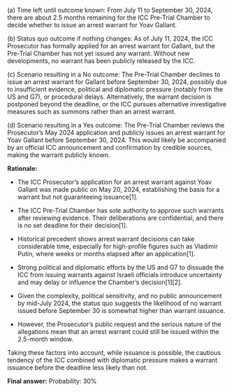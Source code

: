 (a) Time left until outcome known: From July 11 to September 30, 2024, there are about 2.5 months remaining for the ICC Pre-Trial Chamber to decide whether to issue an arrest warrant for Yoav Gallant.

(b) Status quo outcome if nothing changes: As of July 11, 2024, the ICC Prosecutor has formally applied for an arrest warrant for Gallant, but the Pre-Trial Chamber has not yet issued any warrant. Without new developments, no warrant has been publicly released by the ICC.

(c) Scenario resulting in a No outcome: The Pre-Trial Chamber declines to issue an arrest warrant for Gallant before September 30, 2024, possibly due to insufficient evidence, political and diplomatic pressure (notably from the US and G7), or procedural delays. Alternatively, the warrant decision is postponed beyond the deadline, or the ICC pursues alternative investigative measures such as summons rather than an arrest warrant.

(d) Scenario resulting in a Yes outcome: The Pre-Trial Chamber reviews the Prosecutor’s May 2024 application and publicly issues an arrest warrant for Yoav Gallant before September 30, 2024. This would likely be accompanied by an official ICC announcement and confirmation by credible sources, making the warrant publicly known.

**Rationale:**

- The ICC Prosecutor’s application for an arrest warrant against Yoav Gallant was made public on May 20, 2024, establishing the basis for a warrant but not guaranteeing issuance[1].

- The ICC Pre-Trial Chamber has sole authority to approve such warrants after reviewing evidence. Their deliberations are confidential, and there is no set deadline for their decision[1].

- Historical precedent shows arrest warrant decisions can take considerable time, especially for high-profile figures such as Vladimir Putin, where weeks or months elapsed after an application[1].

- Strong political and diplomatic efforts by the US and G7 to dissuade the ICC from issuing warrants against Israeli officials introduce uncertainty and may delay or influence the Chamber’s decision[1][2].

- Given the complexity, political sensitivity, and no public announcement by mid-July 2024, the status quo suggests the likelihood of no warrant issued before September 30 is somewhat higher than warrant issuance.

- However, the Prosecutor’s public request and the serious nature of the allegations mean that an arrest warrant could still be issued within the 2.5-month window.

Taking these factors into account, while issuance is possible, the cautious tendency of the ICC combined with diplomatic pressure makes a warrant issuance before the deadline less likely than not.

**Final answer:** Probability: 30%